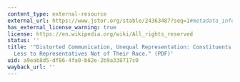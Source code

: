 ```yaml
---
content_type: external-resource
external_url: https://www.jstor.org/stable/24363487?seq=1#metadata_info_tab_contents
has_external_license_warning: true
license: https://en.wikipedia.org/wiki/All_rights_reserved
status: ''
title: '"Distorted Communication, Unequal Representation: Constituents Communicate
  Less to Representatives Not of Their Race." (PDF)'
uid: a9eab8d5-df86-4fa0-b62e-2b9a338717c0
wayback_url: ''
---
```

